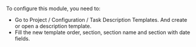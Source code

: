 To configure this module, you need to:

- Go to Project / Configuration / Task Description Templates. And create or open a description template.
- Fill the new template order, section, section name and section with date fields.
